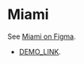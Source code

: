 # Miami

See [Miami on Figma](https://www.figma.com/file/OgS4RW5LfkJX613IfBeI6n/miami_home?node-id=0%3A1).

- [DEMO_LINK](https://mmashivskij.github.io/layout_miami2/src/).
